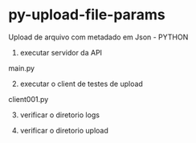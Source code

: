 # py-upload-file-params
Upload de arquivo com metadado em Json - PYTHON

1) executar servidor da API

main.py

2) executar o client de testes de upload

client001.py

3) verificar o diretorio logs

4) verificar o diretorio upload
